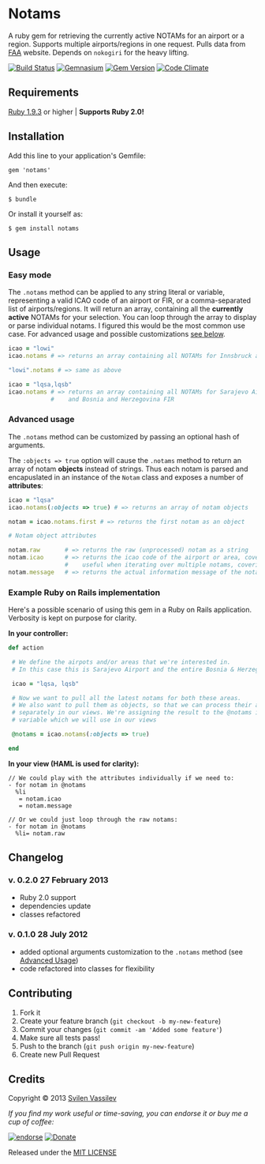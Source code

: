 # Notams

A ruby gem for retrieving the currently active NOTAMs for an airport or a region.
Supports multiple airports/regions in one request. Pulls data from
[FAA](http://www.faa.gov/) website. Depends on `nokogiri` for the heavy lifting.

[![Build Status](https://secure.travis-ci.org/tarakanbg/notams.png?branch=master)](http://travis-ci.org/tarakanbg/notams)
[![Gemnasium](https://gemnasium.com/tarakanbg/notams.png?travis)](https://gemnasium.com/tarakanbg/notams)
[![Gem Version](https://badge.fury.io/rb/notams.png)](http://badge.fury.io/rb/notams)
[![Code Climate](https://codeclimate.com/github/tarakanbg/notams.png)](https://codeclimate.com/github/tarakanbg/notams)

## Requirements

[Ruby 1.9.3](http://www.ruby-lang.org/en/downloads/) or higher | **Supports Ruby 2.0!**


## Installation

Add this line to your application's Gemfile:

    gem 'notams'

And then execute:

    $ bundle

Or install it yourself as:

    $ gem install notams

## Usage

### Easy mode

The `.notams` method can be applied to any string literal or variable,
representing a valid ICAO code of an airport or FIR, or a comma-separated list
of airports/regions. It will return an array, containing all the **currently
active** NOTAMs for your selection. You can loop through the array to display or
parse individual notams. I figured this would be the most common use case. For
advanced usage and possible customizations [see below](#advanced-usage).

```ruby
icao = "lowi"
icao.notams # => returns an array containing all NOTAMs for Innsbruck airport

"lowi".notams # => same as above

icao = "lqsa,lqsb"
icao.notams # => returns an array containing all NOTAMs for Sarajevo Airport
            #    and Bosnia and Herzegovina FIR
```

### Advanced usage

The `.notams` method can be customized by passing an optional hash of arguments.

The `:objects => true` option will cause the `.notams` method to return an array
of notam **objects** instead of strings. Thus each notam is parsed and
encapuslated in an instance of the `Notam` class and exposes a number of
**attributes**:

```ruby
icao = "lqsa"
icao.notams(:objects => true) # => returns an array of notam objects

notam = icao.notams.first # => returns the first notam as an object

# Notam object attributes

notam.raw       # => returns the raw (unprocessed) notam as a string
notam.icao      # => returns the icao code of the airport or area, covered by the notam;
                #    useful when iterating over multiple notams, covering a collection of airports or areas
notam.message   # => returns the actual information message of the notam as a string
```

### Example Ruby on Rails implementation

Here's a possible scenario of using this gem in a Ruby on Rails application.
Verbosity is kept on purpose for clarity.

**In your controller:**
```ruby
def action

 # We define the airpots and/or areas that we're interested in.
 # In this case this is Sarajevo Airport and the entire Bosnia & Herzegovina FIR

 icao = "lqsa, lqsb"

 # Now we want to pull all the latest notams for both these areas.
 # We also want to pull them as objects, so that we can process their attributes
 # separately in our views. We're assigning the result to the @notams instance
 # variable which we will use in our views

 @notams = icao.notams(:objects => true)

end
```

**In your view (HAML is used for clarity):**

```haml
// We could play with the attributes individually if we need to:
- for notam in @notams
  %li
   = notam.icao
   = notam.message

// Or we could just loop through the raw notams:
- for notam in @notams
  %li= notam.raw
```

## Changelog

### v. 0.2.0 27 February 2013

* Ruby 2.0 support
* dependencies update
* classes refactored

### v. 0.1.0 28 July 2012

* added optional arguments customization to the `.notams` method (see [Advanced Usage](#advanced-usage))
* code refactored into classes for flexibility


## Contributing

1. Fork it
2. Create your feature branch (`git checkout -b my-new-feature`)
3. Commit your changes (`git commit -am 'Added some feature'`)
4. Make sure all tests pass!
5. Push to the branch (`git push origin my-new-feature`)
6. Create new Pull Request


## Credits

Copyright © 2013 [Svilen Vassilev](http://svilen.rubystudio.net)

*If you find my work useful or time-saving, you can endorse it or buy me a cup of coffee:*

[![endorse](http://api.coderwall.com/svilenv/endorsecount.png)](http://coderwall.com/svilenv)
[![Donate](https://www.paypalobjects.com/en_US/i/btn/btn_donate_SM.gif)](https://www.paypal.com/cgi-bin/webscr?cmd=_s-xclick&hosted_button_id=5FR7AQA4PLD8A)

Released under the [MIT LICENSE](https://github.com/tarakanbg/notams/blob/master/LICENSE)
